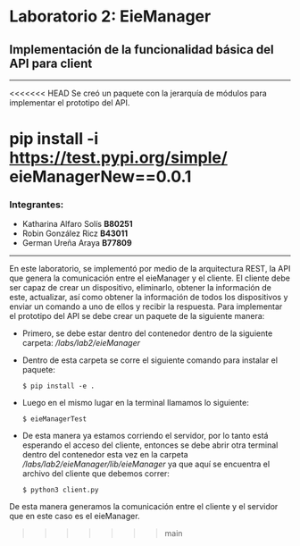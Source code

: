 # Laboratorio 2: EieManager
## Implementación de la funcionalidad básica del API para client
__________

<<<<<<< HEAD
Se creó un paquete con la jerarquía de módulos para implementar el prototipo del API.


pip install -i https://test.pypi.org/simple/ eieManagerNew==0.0.1
=======
### Integrantes:

* Katharina Alfaro Solís **B80251**
* Robin González Ricz **B43011**
* German Ureña Araya **B77809**
____________
En este laboratorio, se implementó por medio de la arquitectura REST, la API que genera la comunicación entre el eieManager y el cliente. El cliente debe ser capaz de crear un dispositivo, eliminarlo, obtener la información de este, actualizar, así como obtener la información de todos los dispositivos y enviar un comando a uno de ellos y recibir la respuesta.
Para implementar el prototipo del API se debe crear un paquete de la siguiente manera: 

* Primero, se debe estar dentro del contenedor dentro de la siguiente carpeta: *_/labs/lab2/eieManager_* 
* Dentro de esta carpeta se corre el siguiente comando para instalar el paquete:

    `
    $ pip install -e .
    `

* Luego en el mismo lugar en la terminal llamamos lo siguiente:

    `
    $ eieManagerTest
    `
* De esta manera ya estamos corriendo el servidor, por lo tanto está esperando el acceso del cliente, entonces se debe abrir otra terminal dentro del contenedor esta vez en la carpeta *_/labs/lab2/eieManager/lib/eieManager_* ya que aquí se encuentra el archivo del cliente que debemos correr:

    `
    $ python3 client.py
    `

De esta manera generamos la comunicación entre el cliente y el servidor que en este caso es el eieManager. 
>>>>>>> main
